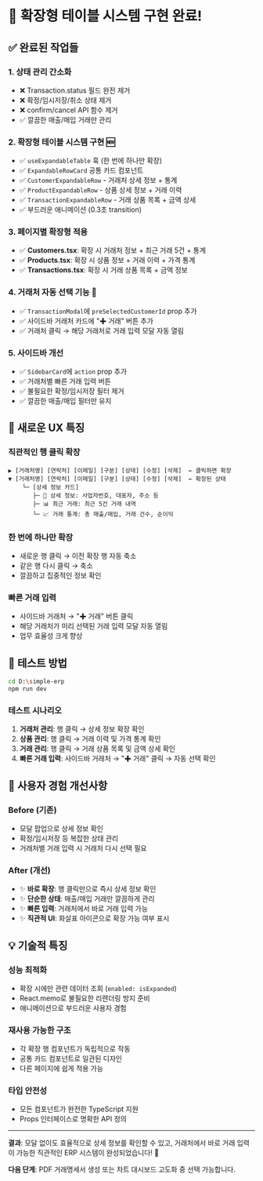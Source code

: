 # 🎉 확장형 테이블 시스템 구현 완료!

## ✅ 완료된 작업들

### **1. 상태 관리 간소화**
- ❌ Transaction.status 필드 완전 제거
- ❌ 확정/임시저장/취소 상태 제거  
- ❌ confirm/cancel API 함수 제거
- ✅ 깔끔한 매출/매입 거래만 관리

### **2. 확장형 테이블 시스템 구현** 🆕
- ✅ `useExpandableTable` 훅 (한 번에 하나만 확장)
- ✅ `ExpandableRowCard` 공통 카드 컴포넌트
- ✅ `CustomerExpandableRow` - 거래처 상세 정보 + 통계
- ✅ `ProductExpandableRow` - 상품 상세 정보 + 거래 이력
- ✅ `TransactionExpandableRow` - 거래 상품 목록 + 금액 상세
- ✅ 부드러운 애니메이션 (0.3초 transition)

### **3. 페이지별 확장형 적용**
- ✅ **Customers.tsx**: 확장 시 거래처 정보 + 최근 거래 5건 + 통계
- ✅ **Products.tsx**: 확장 시 상품 정보 + 거래 이력 + 가격 통계  
- ✅ **Transactions.tsx**: 확장 시 거래 상품 목록 + 금액 정보

### **4. 거래처 자동 선택 기능** 🎯
- ✅ `TransactionModal`에 `preSelectedCustomerId` prop 추가
- ✅ 사이드바 거래처 카드에 "✚ 거래" 버튼 추가
- ✅ 거래처 클릭 → 해당 거래처로 거래 입력 모달 자동 열림

### **5. 사이드바 개선**
- ✅ `SidebarCard`에 `action` prop 추가  
- ✅ 거래처별 빠른 거래 입력 버튼
- ✅ 불필요한 확정/임시저장 필터 제거
- ✅ 깔끔한 매출/매입 필터만 유지

## 🎨 새로운 UX 특징

### **직관적인 행 클릭 확장**
```
▶ [거래처명] [연락처] [이메일] [구분] [상태] [수정] [삭제]  ← 클릭하면 확장
▼ [거래처명] [연락처] [이메일] [구분] [상태] [수정] [삭제]  ← 확장된 상태
    └─ [상세 정보 카드]
       ├─ 🏢 상세 정보: 사업자번호, 대표자, 주소 등
       ├─ 📊 최근 거래: 최근 5건 거래 내역
       └─ 📈 거래 통계: 총 매출/매입, 거래 건수, 순이익
```

### **한 번에 하나만 확장**
- 새로운 행 클릭 → 이전 확장 행 자동 축소
- 같은 행 다시 클릭 → 축소
- 깔끔하고 집중적인 정보 확인

### **빠른 거래 입력**
- 사이드바 거래처 → "✚ 거래" 버튼 클릭
- 해당 거래처가 미리 선택된 거래 입력 모달 자동 열림
- 업무 효율성 크게 향상

## 🚀 테스트 방법

```bash
cd D:\simple-erp
npm run dev
```

### **테스트 시나리오**
1. **거래처 관리**: 행 클릭 → 상세 정보 확장 확인
2. **상품 관리**: 행 클릭 → 거래 이력 및 가격 통계 확인  
3. **거래 관리**: 행 클릭 → 거래 상품 목록 및 금액 상세 확인
4. **빠른 거래 입력**: 사이드바 거래처 → "✚ 거래" 클릭 → 자동 선택 확인

## 🎯 사용자 경험 개선사항

### **Before (기존)**
- 모달 팝업으로 상세 정보 확인  
- 확정/임시저장 등 복잡한 상태 관리
- 거래처별 거래 입력 시 거래처 다시 선택 필요

### **After (개선)**
- ✨ **바로 확장**: 행 클릭만으로 즉시 상세 정보 확인
- ✨ **단순한 상태**: 매출/매입 거래만 깔끔하게 관리  
- ✨ **빠른 입력**: 거래처에서 바로 거래 입력 가능
- ✨ **직관적 UI**: 화살표 아이콘으로 확장 가능 여부 표시

## 💡 기술적 특징

### **성능 최적화**
- 확장 시에만 관련 데이터 조회 (`enabled: isExpanded`)
- React.memo로 불필요한 리렌더링 방지 준비
- 애니메이션으로 부드러운 사용자 경험

### **재사용 가능한 구조**  
- 각 확장 행 컴포넌트가 독립적으로 작동
- 공통 카드 컴포넌트로 일관된 디자인
- 다른 페이지에 쉽게 적용 가능

### **타입 안전성**
- 모든 컴포넌트가 완전한 TypeScript 지원
- Props 인터페이스로 명확한 API 정의

---

**결과**: 모달 없이도 효율적으로 상세 정보를 확인할 수 있고, 거래처에서 바로 거래 입력이 가능한 직관적인 ERP 시스템이 완성되었습니다! 🎉

**다음 단계**: PDF 거래명세서 생성 또는 차트 대시보드 고도화 중 선택 가능합니다.
